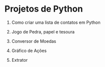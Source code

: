 # Projetos de Python

1. Como criar uma lista de contatos em Python

2. Jogo de Pedra, papel e tesoura

3. Conversor de Moedas

4. Gráfico de Ações

5. Extrator